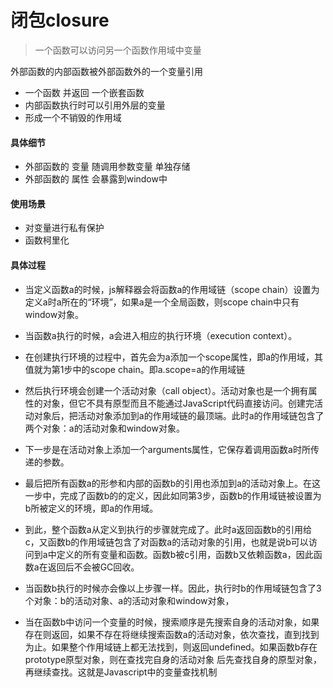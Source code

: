 # 闭包closure

> 一个函数可以访问另一个函数作用域中变量

外部函数的内部函数被外部函数外的一个变量引用

+ 一个函数 并返回 一个嵌套函数
+ 内部函数执行时可以引用外层的变量
+ 形成一个不销毁的作用域



#### 具体细节

+ 外部函数的 变量 随调用参数变量 单独存储
+ 外部函数的 属性 会暴露到window中


#### 使用场景

+ 对变量进行私有保护
+ 函数柯里化


#### 具体过程

+ 当定义函数a的时候，js解释器会将函数a的作用域链（scope chain）设置为定义a时a所在的“环境”，如果a是一个全局函数，则scope chain中只有window对象。

+ 当函数a执行的时候，a会进入相应的执行环境（execution context）。

+ 在创建执行环境的过程中，首先会为a添加一个scope属性，即a的作用域，其值就为第1步中的scope chain。即a.scope=a的作用域链

+ 然后执行环境会创建一个活动对象（call object）。活动对象也是一个拥有属性的对象，但它不具有原型而且不能通过JavaScript代码直接访问。创建完活动对象后，把活动对象添加到a的作用域链的最顶端。此时a的作用域链包含了两个对象：a的活动对象和window对象。

+ 下一步是在活动对象上添加一个arguments属性，它保存着调用函数a时所传递的参数。

+ 最后把所有函数a的形参和内部的函数b的引用也添加到a的活动对象上。在这一步中，完成了函数b的的定义，因此如同第3步，函数b的作用域链被设置为b所被定义的环境，即a的作用域。

+ 到此，整个函数a从定义到执行的步骤就完成了。此时a返回函数b的引用给c，又函数b的作用域链包含了对函数a的活动对象的引用，也就是说b可以访问到a中定义的所有变量和函数。函数b被c引用，函数b又依赖函数a，因此函数a在返回后不会被GC回收。

+ 当函数b执行的时候亦会像以上步骤一样。因此，执行时b的作用域链包含了3个对象：b的活动对象、a的活动对象和window对象，

+ 当在函数b中访问一个变量的时候，搜索顺序是先搜索自身的活动对象，如果存在则返回，如果不存在将继续搜索函数a的活动对象，依次查找，直到找到为止。如果整个作用域链上都无法找到，则返回undefined。如果函数b存在prototype原型对象，则在查找完自身的活动对象 后先查找自身的原型对象，再继续查找。这就是Javascript中的变量查找机制

